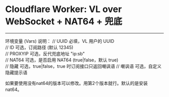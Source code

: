 
# Cloudflare Worker: VL over WebSocket + NAT64 + 兜底
 ----------------------------------------------------


环境变量 (Vars) 说明：
//   UUID        必填，VL 用户的 UUID                        
//   ID          可选，订阅路径 (默认 12345)                 
//   PROXYIP     可选，反代兜底地址 "ip:sb"     
//   NAT64       可选，是否启用 NAT64 (true|false，默认 true)      
//   隐藏        可选，true|false，true 时订阅接口只返回嘲讽语
//   嘲讽语      可选，自定义隐藏提示语                          



如果要使用没有nat64的版本可以修改。用第2个版本就行。默认的是安装nat64。
